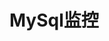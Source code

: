 

# MySql监控  
<!-- 
Prometheus + Granafa 构建高大上的MySQL监控平台 
https://mp.weixin.qq.com/s/S8-_QGrKYn5rMD645BKwjQ
-->